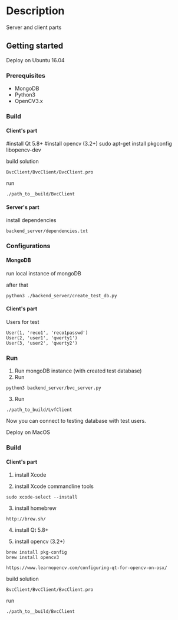# Description

Server and client parts

## Getting started

Deploy on Ubuntu 16.04

### Prerequisites

* MongoDB
* Python3
* OpenCV3.x

### Build

#### Client's part

#install Qt 5.8+
#install opencv  (3.2+)
sudo apt-get install pkgconfig libopencv-dev

build solution 
```
BvcClient/BvcClient/BvcClient.pro
```
run
```
./path_to__build/BvcClient
```

#### Server's part

install dependencies 

```
backend_server/dependencies.txt
```


### Configurations

#### MongoDB

run local instance of mongoDB

after that

```
python3 ./backend_server/create_test_db.py
```

#### Client's part

Users for test
```
User(1, 'reco1', 'reco1passwd')
User(2, 'user1', 'qwerty1')   
User(3, 'user2', 'qwerty2')
```

### Run

1. Run mongoDB instance (with created test database)
2. Run 
```
python3 backend_server/bvc_server.py
```
3. Run
```
./path_to_build/LvfClient
```

Now you can connect to testing database with test users.


Deploy on MacOS

### Build

#### Client's part

1. install Xcode

2. install Xcode commandline tools
```
sudo xcode-select --install
```

3. install homebrew
```
http://brew.sh/
```

4. install Qt 5.8+

5. install opencv  (3.2+)

```
brew install pkg-config
brew install opencv3
```

```
https://www.learnopencv.com/configuring-qt-for-opencv-on-osx/
```

build solution 
```
BvcClient/BvcClient/BvcClient.pro
```
run
```
./path_to__build/BvcClient
```
